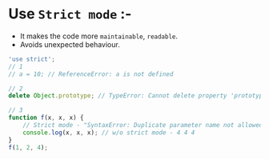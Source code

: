 # Use `Strict mode` :-

-   It makes the code more `maintainable`, `readable`.
-   Avoids unexpected behaviour.

```js
'use strict';
// 1
// a = 10; // ReferenceError: a is not defined

// 2
delete Object.prototype; // TypeError: Cannot delete property 'prototype' of function Object() { [native code] }

// 3
function f(x, x, x) {
    // Strict mode - "SyntaxError: Duplicate parameter name not allowed in this context"
    console.log(x, x, x); // w/o strict mode - 4 4 4
}
f(1, 2, 4);
```
